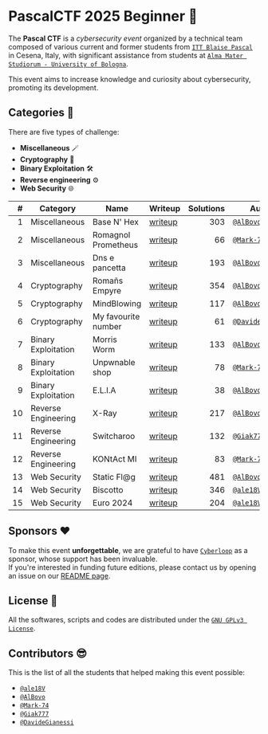 # PascalCTF 2025 Beginner 🚩
The **Pascal CTF** is a *cybersecurity event* organized by a technical team composed of various current and former students from [`ITT Blaise Pascal`](https://ispascalcomandini.it/) in Cesena, Italy, with significant assistance from students at [`Alma Mater Studiorum - University of Bologna`](https://www.unibo.it/).

This event aims to increase knowledge and curiosity about cybersecurity, promoting its development.

## Categories 🔎
There are five types of challenge:
* **Miscellaneous** 🪄
* **Cryptography** 🔑
* **Binary Exploitation** 🛠️
* **Reverse engineering** ⚙️
* **Web Security** 🌐

|  # | Category            | Name                | Writeup                                                                             | Solutions | Author                                                   |
|---:|---------------------|---------------------|-------------------------------------------------------------------------------------|----------:|----------------------------------------------------------|
|  1 | Miscellaneous       | Base N' Hex         | [writeup](https://github.com/PascalCTF/PascalCTF-Beginners-2025/tree/main/Misc1/writeup)    |       303 | [`@AlBovo`](https://github.com/AlBovo)                   |
|  2 | Miscellaneous       | Romagnol Prometheus | [writeup](https://github.com/PascalCTF/PascalCTF-Beginners-2025/tree/main/Misc2/writeup)    |       66  | [`@Mark-74`](https://github.com/Mark-74)                 |
|  3 | Miscellaneous       | Dns e pancetta      | [writeup](https://github.com/PascalCTF/PascalCTF-Beginners-2025/tree/main/Misc3/writeup)    |       193 | [`@AlBovo`](https://github.com/AlBovo)                 |
|  4 | Cryptography        | Romañs Empyre       | [writeup](https://github.com/PascalCTF/PascalCTF-Beginners-2025/tree/main/Crypto1/writeup)  |       354 | [`@AlBovo`](https://github.com/AlBovo)                   |
|  5 | Cryptography        | MindBlowing         | [writeup](https://github.com/PascalCTF/PascalCTF-Beginners-2025/tree/main/Crypto2/writeup)  |       117 | [`@AlBovo`](https://github.com/AlBovo)                   |
|  6 | Cryptography        | My favourite number | [writeup](https://github.com/PascalCTF/PascalCTF-Beginners-2025/tree/main/Crypto3/writeup)  |       61  | [`@DavideGianessi`](https://github.com/DavideGianessi) |
|  7 | Binary Exploitation | Morris Worm         | [writeup](https://github.com/PascalCTF/PascalCTF-Beginners-2025/tree/main/Pwn1/writeup)     |       133 | [`@AlBovo`](https://github.com/AlBovo)                   |
|  8 | Binary Exploitation | Unpwnable shop      | [writeup](https://github.com/PascalCTF/PascalCTF-Beginners-2025/tree/main/Pwn2/writeup)     |       78  | [`@Mark-74`](https://github.com/Mark-74)                   |
|  9 | Binary Exploitation | E.L.I.A             | [writeup](https://github.com/PascalCTF/PascalCTF-Beginners-2025/tree/main/Pwn3/writeup)     |       38  | [`@AlBovo`](https://github.com/AlBovo)                   |
| 10 | Reverse Engineering | X-Ray               | [writeup](https://github.com/PascalCTF/PascalCTF-Beginners-2025/tree/main/Reverse1/writeup) |       217 | [`@AlBovo`](https://github.com/AlBovo)                   |
| 11 | Reverse Engineering | Switcharoo          | [writeup](https://github.com/PascalCTF/PascalCTF-Beginners-2025/tree/main/Reverse2/writeup) |       132 | [`@Giak777`](https://github.com/Giak777)                 |
| 12 | Reverse Engineering | KONtAct MI          | [writeup](https://github.com/PascalCTF/PascalCTF-Beginners-2025/tree/main/Reverse3/writeup) |       83  | [`@Mark-74`](https://github.com/Mark-74)                 |
| 13 | Web Security        | Static Fl@g         | [writeup](https://github.com/PascalCTF/PascalCTF-Beginners-2025/tree/main/Web1/writeup)     |       481 | [`@AlBovo`](https://github.com/AlBovo)                   |
| 14 | Web Security        | Biscotto            | [writeup](https://github.com/PascalCTF/PascalCTF-Beginners-2025/tree/main/Web2/writeup)     |       346 | [`@ale18V`](https://github.com/ale18V)                   |
| 15 | Web Security        | Euro 2024           | [writeup](https://github.com/PascalCTF/PascalCTF-Beginners-2025/tree/main/Web3/writeup)     |       204 | [`@ale18V`](https://github.com/ale18V)                   |

## Sponsors ❤️
To make this event **unforgettable**, we are grateful to have [`Cyberloop`](https://cyberloop.it/) as a sponsor, whose support has been invaluable. <br> If you're interested in funding future editions, please contact us by opening an issue on our [README page](https://github.com/PascalCTF/.github).

## License 📖
All the softwares, scripts and codes are distributed under the [`GNU GPLv3 License`](https://choosealicense.com/licenses/gpl-3.0/).

## Contributors 😎
This is the list of all the students that helped making this event possible:
* [`@ale18V`](https://github.com/ale18V)
* [`@AlBovo`](https://github.com/AlBovo)
* [`@Mark-74`](https://github.com/Mark-74)
* [`@Giak777`](https://github.com/Giak777)
* [`@DavideGianessi`](https://github.com/DavideGianessi)
